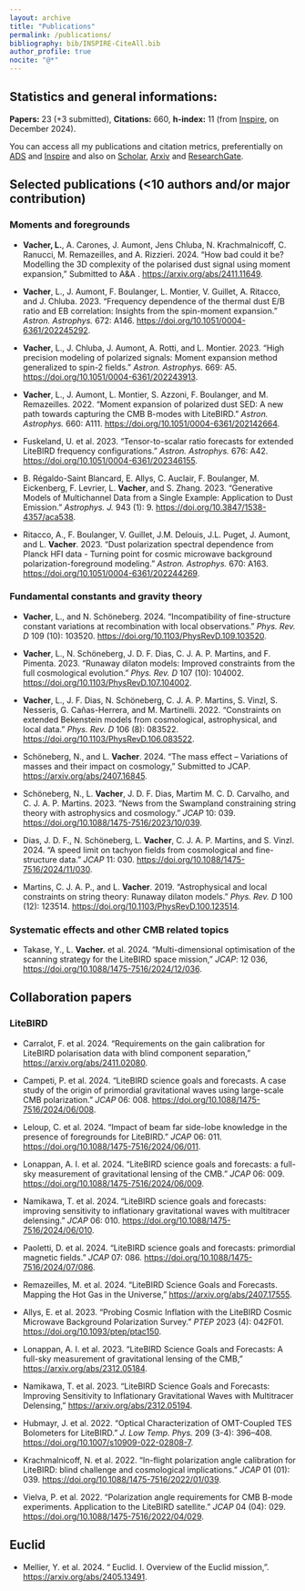 ```yaml
---
layout: archive
title: "Publications"
permalink: /publications/
bibliography: bib/INSPIRE-CiteAll.bib
author_profile: true
nocite: "@*"
---
```


[comment]: <pandoc -t markdown_strict --citeproc publications.md -o publications-list.md --bibliography bib/INSPIRE-CiteAll.bib>

## Statistics and general informations:

**Papers:** 23 (+3 submitted), **Citations:** 660, **h-index:** 11 (from [Inspire](https://inspirehep.net/authors/1969120?ui-citation-summary=true), on December 2024).

You can access all my publications and citation metrics, preferentially
on [ADS](https://ui.adsabs.harvard.edu/search/q=orcid%3A0000-0001-9551-1417&sort=date+desc) and [Inspire](https://inspirehep.net/authors/1969120?ui-citation-summary=true)
and also on [Scholar](https://scholar.google.com/citations?user=uLb6OyYAAAAJ&hl=fr&authuser=1),
[Arxiv](https://arxiv.org/search/astro-ph?searchtype=author&query=**Vacher**%2C+L)
and [ResearchGate](https://www.researchgate.net/profile/Leo-**Vacher**).

## Selected publications (<10 authors and/or major contribution)

### Moments and foregrounds

- **Vacher, L.**, A. Carones, J. Aumont, Jens Chluba, N.
Krachmalnicoff, C. Ranucci, M. Remazeilles, and A.
Rizzieri. 2024. “<span class="nocase">How bad could it be? Modelling the
3D complexity of the polarised dust signal using moment
expansion</span>,” Submitted to A$\&$A . <https://arxiv.org/abs/2411.11649>. 

- **Vacher**, L., J. Aumont, F. Boulanger, L. Montier, V. Guillet, A. Ritacco, and J. Chluba. 2023.
“<span class="nocase">Frequency dependence of the thermal dust E/B ratio
and EB correlation: Insights from the spin-moment expansion</span>.”
*Astron. Astrophys.* 672: A146. <https://doi.org/10.1051/0004-6361/202245292>.

- **Vacher**, L., J. Chluba, J. Aumont, A. Rotti, and L.
Montier. 2023. “<span class="nocase">High precision modeling of
polarized signals: Moment expansion method generalized to spin-2
fields</span>.” *Astron. Astrophys.* 669: A5. <https://doi.org/10.1051/0004-6361/202243913>.

- **Vacher**, L., J. Aumont, L. Montier, S. Azzoni, F. Boulanger, and M.
Remazeilles. 2022. “<span class="nocase">Moment expansion of polarized
dust SED: A new path towards capturing the CMB B-modes with
LiteBIRD</span>.” *Astron. Astrophys.* 660: A111. <https://doi.org/10.1051/0004-6361/202142664>.

- Fuskeland, U. et al. 2023. “<span class="nocase">Tensor-to-scalar ratio
forecasts for extended LiteBIRD frequency configurations</span>.”
*Astron. Astrophys.* 676: A42. <https://doi.org/10.1051/0004-6361/202346155>.

- B. Régaldo-Saint Blancard, E. Allys, C. Auclair, F.
Boulanger, M. Eickenberg, F. Levrier, L. **Vacher**, and S.
Zhang. 2023. “<span class="nocase">Generative Models of Multichannel
Data from a Single Example: Application to Dust Emission</span>.”
*Astrophys. J.* 943 (1): 9. <https://doi.org/10.3847/1538-4357/aca538>.

- Ritacco, A., F. Boulanger, V. Guillet, J.M.
Delouis, J.L. Puget, J. Aumont, and L. **Vacher**. 2023.
“<span class="nocase">Dust polarization spectral dependence from Planck
HFI data - Turning point for cosmic microwave background
polarization-foreground modeling</span>.” *Astron. Astrophys.* 670:
A163. <https://doi.org/10.1051/0004-6361/202244269>.


### Fundamental constants and gravity theory

- **Vacher**, L., and N. Schöneberg. 2024.
“<span class="nocase">Incompatibility of fine-structure constant
variations at recombination with local observations</span>.” *Phys. Rev.
D* 109 (10): 103520. <https://doi.org/10.1103/PhysRevD.109.103520>.

- **Vacher**, L., N. Schöneberg, J. D. F. Dias, C. J. A. P. Martins, and
F. Pimenta. 2023. “<span class="nocase">Runaway dilaton models:
Improved constraints from the full cosmological evolution</span>.”
*Phys. Rev. D* 107 (10): 104002. <https://doi.org/10.1103/PhysRevD.107.104002>.

- **Vacher**, L., J. F. Dias, N. Schöneberg, C. J. A. P. Martins, S.
Vinzl, S. Nesseris, G. Cañas-Herrera, and M. Martinelli. 2022. “<span class="nocase">Constraints on extended Bekenstein models
from cosmological, astrophysical, and local data</span>.” *Phys. Rev. D*
106 (8): 083522. <https://doi.org/10.1103/PhysRevD.106.083522>.

- Schöneberg, N., and L. **Vacher**. 2024. “<span class="nocase">The mass
effect – Variations of masses and their impact on cosmology</span>,” Submitted to JCAP. <https://arxiv.org/abs/2407.16845>.

- Schöneberg, N., L. **Vacher**, J. D. F. Dias, Martim M. C. D. Carvalho,
and C. J. A. P. Martins. 2023. “<span class="nocase">News from the
Swampland constraining string theory with astrophysics and
cosmology</span>.” *JCAP* 10: 039. <https://doi.org/10.1088/1475-7516/2023/10/039>.

- Dias, J. D. F., N. Schöneberg, L. **Vacher**, C. J. A. P. Martins, and
S. Vinzl. 2024. “<span class="nocase">A speed limit on tachyon fields
from cosmological and fine-structure data</span>.” *JCAP* 11: 030. <https://doi.org/10.1088/1475-7516/2024/11/030>.

- Martins, C. J. A. P., and L. **Vacher**. 2019. “<span class="nocase">Astrophysical and local constraints on string
theory: Runaway dilaton models</span>.” *Phys. Rev. D* 100 (12): 123514. <https://doi.org/10.1103/PhysRevD.100.123514>.

### Systematic effects and other CMB related topics

- Takase, Y., L. **Vacher.** et al. 2024. “<span class="nocase">Multi-dimensional
optimisation of the scanning strategy for the LiteBIRD space
mission</span>,” *JCAP*: 12 036, <https://doi.org/10.1088/1475-7516/2024/12/036>. 

## Collaboration papers

### LiteBIRD

- Carralot, F. et al. 2024. “<span class="nocase">Requirements on the gain
calibration for LiteBIRD polarisation data with blind component
separation</span>,” <https://arxiv.org/abs/2411.02080>.

- Campeti, P. et al. 2024. “<span class="nocase">LiteBIRD science goals
and forecasts. A case study of the origin of primordial gravitational
waves using large-scale CMB polarization</span>.” *JCAP* 06: 008. <https://doi.org/10.1088/1475-7516/2024/06/008>.

<!--- Ghigna, T. et al. 2024. “<span class="nocase">The LiteBIRD mission to
explore cosmic inflation</span>.” In *SPIE Astronomical Telescopes +
Instrumentation 2024*. <https://arxiv.org/abs/2406.02724>. -->

- Leloup, C. et al. 2024. “<span class="nocase">Impact of beam far
side-lobe knowledge in the presence of foregrounds for LiteBIRD</span>.”
*JCAP* 06: 011. <https://doi.org/10.1088/1475-7516/2024/06/011>.

- Lonappan, A. I. et al. 2024. “<span class="nocase">LiteBIRD science
goals and forecasts: a full-sky measurement of gravitational lensing of
the CMB</span>.” *JCAP* 06: 009. <https://doi.org/10.1088/1475-7516/2024/06/009>. 

- Namikawa, T. et al. 2024. “<span class="nocase">LiteBIRD science goals
and forecasts: improving sensitivity to inflationary gravitational waves
with multitracer delensing</span>.” *JCAP* 06: 010. <https://doi.org/10.1088/1475-7516/2024/06/010>.

- Paoletti, D. et al. 2024. “<span class="nocase">LiteBIRD science goals
and forecasts: primordial magnetic fields</span>.” *JCAP* 07: 086. <https://doi.org/10.1088/1475-7516/2024/07/086>.

- Remazeilles, M. et al. 2024. “<span class="nocase">LiteBIRD Science
Goals and Forecasts. Mapping the Hot Gas in the Universe</span>,” <https://arxiv.org/abs/2407.17555>.

- Allys, E. et al. 2023. “<span class="nocase">Probing Cosmic Inflation
with the LiteBIRD Cosmic Microwave Background Polarization
Survey</span>.” *PTEP* 2023 (4): 042F01. <https://doi.org/10.1093/ptep/ptac150>.

- Lonappan, A. I. et al. 2023. “<span class="nocase">LiteBIRD Science
Goals and Forecasts: A full-sky measurement of gravitational lensing of
the CMB</span>,” <https://arxiv.org/abs/2312.05184>.


- Namikawa, T. et al. 2023. “<span class="nocase">LiteBIRD Science Goals
and Forecasts: Improving Sensitivity to Inflationary Gravitational Waves
with Multitracer Delensing</span>,” <https://arxiv.org/abs/2312.05194>.

- Hubmayr, J. et al. 2022. “<span class="nocase">Optical Characterization
of OMT-Coupled TES Bolometers for LiteBIRD</span>.” *J. Low Temp. Phys.*
209 (3-4): 396–408. <https://doi.org/10.1007/s10909-022-02808-7>.

- Krachmalnicoff, N. et al. 2022. “<span class="nocase">In-flight
polarization angle calibration for LiteBIRD: blind challenge and
cosmological implications</span>.” *JCAP* 01 (01): 039. <https://doi.org/10.1088/1475-7516/2022/01/039>.

- Vielva, P. et al. 2022. “<span class="nocase">Polarization angle
requirements for CMB B-mode experiments. Application to the LiteBIRD
satellite</span>.” *JCAP* 04 (04): 029. <https://doi.org/10.1088/1475-7516/2022/04/029>.

## Euclid

- Mellier, Y. et al. 2024. “<span class="nocase"> Euclid. I. Overview of
the Euclid mission</span>,”. <https://arxiv.org/abs/2405.13491>.

